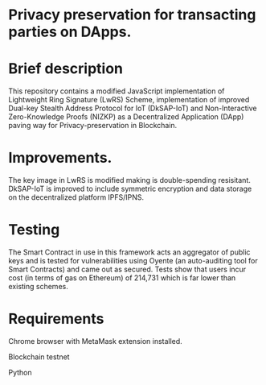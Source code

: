 # Privacy preservation for transacting parties on DApps.

# Brief description
This repository contains a modified JavaScript implementation of Lightweight Ring Signature (LwRS) Scheme, implementation of improved Dual-key Stealth Address Protocol for IoT (DkSAP-IoT) and Non-Interactive Zero-Knowledge Proofs (NIZKP) as a Decentralized Application (DApp) paving way for Privacy-preservation in Blockchain.

# Improvements.
The key image in LwRS is modified making is double-spending resisitant. DkSAP-IoT is improved to include symmetric encryption and data storage on the decentralized platform IPFS/IPNS.

# Testing
The Smart Contract in use in this framework acts an aggregator of public keys and is tested for vulnerabilities using Oyente (an auto-auditing tool for Smart Contracts) and came out as secured. Tests show that users incur cost (in terms of gas on Ethereum) of 214,731 which is far lower than existing schemes.

# Requirements
Chrome browser with MetaMask extension installed.

Blockchain testnet

Python
